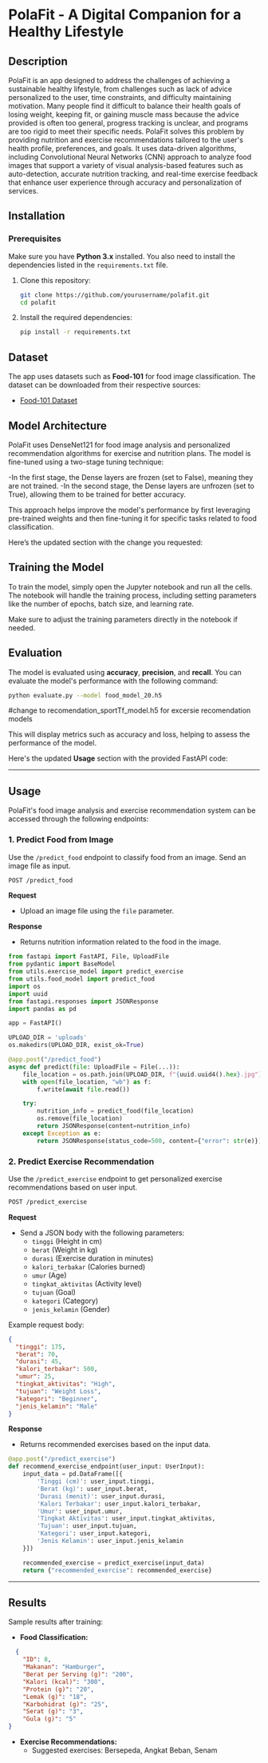 # **PolaFit - A Digital Companion for a Healthy Lifestyle**

## **Description**  
PolaFit is an app designed to address the challenges of achieving a sustainable healthy lifestyle, from challenges such as lack of advice personalized to the user, time constraints, and difficulty maintaining motivation. Many people find it difficult to balance their health goals of losing weight, keeping fit, or gaining muscle mass because the advice provided is often too general, progress tracking is unclear, and programs are too rigid to meet their specific needs. PolaFit solves this problem by providing nutrition and exercise recommendations tailored to the user's health profile, preferences, and goals. It uses data-driven algorithms, including Convolutional Neural Networks (CNN) approach to analyze food images that support a variety of visual analysis-based features such as auto-detection, accurate nutrition tracking, and real-time exercise feedback that enhance user experience through accuracy and personalization of services.


## **Installation**

### Prerequisites
Make sure you have **Python 3.x** installed. You also need to install the dependencies listed in the `requirements.txt` file.

1. Clone this repository:
   ```bash
   git clone https://github.com/yourusername/polafit.git
   cd polafit
   ```

2. Install the required dependencies:
   ```bash
   pip install -r requirements.txt
   ```

## **Dataset**  
The app uses datasets such as **Food-101**  for food image classification. The dataset can be downloaded from their respective sources:

- [Food-101 Dataset](https://www.kaggle.com/datasets/dansbecker/food-101) 


## **Model Architecture**  
PolaFit uses DenseNet121 for food image analysis and personalized recommendation algorithms for exercise and nutrition plans. The model is fine-tuned using a two-stage tuning technique:

-In the first stage, the Dense layers are frozen (set to False), meaning they are not trained.
-In the second stage, the Dense layers are unfrozen (set to True), allowing them to be trained for better accuracy.

This approach helps improve the model's performance by first leveraging pre-trained weights and then fine-tuning it for specific tasks related to food classification.


Here’s the updated section with the change you requested:

## **Training the Model**  
To train the model, simply open the Jupyter notebook and run all the cells. The notebook will handle the training process, including setting parameters like the number of epochs, batch size, and learning rate.

Make sure to adjust the training parameters directly in the notebook if needed.

## **Evaluation**  
The model is evaluated using **accuracy**, **precision**, and **recall**. You can evaluate the model's performance with the following command:

```bash
python evaluate.py --model food_model_20.h5 
```
#change to recomendation_sportTf_model.h5 for excersie recomendation models

This will display metrics such as accuracy and loss, helping to assess the performance of the model.

Here's the updated **Usage** section with the provided FastAPI code:

---

## **Usage**  
PolaFit's food image analysis and exercise recommendation system can be accessed through the following endpoints:

### **1. Predict Food from Image**  
Use the `/predict_food` endpoint to classify food from an image. Send an image file as input.

```bash
POST /predict_food
```

**Request**  
- Upload an image file using the `file` parameter.

**Response**  
- Returns nutrition information related to the food in the image.

```python
from fastapi import FastAPI, File, UploadFile
from pydantic import BaseModel
from utils.exercise_model import predict_exercise
from utils.food_model import predict_food
import os
import uuid
from fastapi.responses import JSONResponse
import pandas as pd

app = FastAPI()

UPLOAD_DIR = 'uploads'
os.makedirs(UPLOAD_DIR, exist_ok=True)

@app.post("/predict_food")
async def predict(file: UploadFile = File(...)):
    file_location = os.path.join(UPLOAD_DIR, f"{uuid.uuid4().hex}.jpg")
    with open(file_location, "wb") as f:
        f.write(await file.read())

    try:
        nutrition_info = predict_food(file_location)
        os.remove(file_location)
        return JSONResponse(content=nutrition_info)
    except Exception as e:
        return JSONResponse(status_code=500, content={"error": str(e)})
```

### **2. Predict Exercise Recommendation**  
Use the `/predict_exercise` endpoint to get personalized exercise recommendations based on user input.

```bash
POST /predict_exercise
```

**Request**  
- Send a JSON body with the following parameters:
  - `tinggi` (Height in cm)
  - `berat` (Weight in kg)
  - `durasi` (Exercise duration in minutes)
  - `kalori_terbakar` (Calories burned)
  - `umur` (Age)
  - `tingkat_aktivitas` (Activity level)
  - `tujuan` (Goal)
  - `kategori` (Category)
  - `jenis_kelamin` (Gender)

Example request body:
```json
{
  "tinggi": 175,
  "berat": 70,
  "durasi": 45,
  "kalori_terbakar": 500,
  "umur": 25,
  "tingkat_aktivitas": "High",
  "tujuan": "Weight Loss",
  "kategori": "Beginner",
  "jenis_kelamin": "Male"
}
```

**Response**  
- Returns recommended exercises based on the input data.

```python
@app.post("/predict_exercise")
def recommend_exercise_endpoint(user_input: UserInput):
    input_data = pd.DataFrame([{
        'Tinggi (cm)': user_input.tinggi,
        'Berat (kg)': user_input.berat,
        'Durasi (menit)': user_input.durasi,
        'Kalori Terbakar': user_input.kalori_terbakar,
        'Umur': user_input.umur,
        'Tingkat Aktivitas': user_input.tingkat_aktivitas,
        'Tujuan': user_input.tujuan,
        'Kategori': user_input.kategori,
        'Jenis Kelamin': user_input.jenis_kelamin
    }])

    recommended_exercise = predict_exercise(input_data)
    return {"recommended_exercise": recommended_exercise}
```

---

## **Results**  
Sample results after training:

- **Food Classification:**
```json
  {
    "ID": 8,
    "Makanan": "Hamburger",
    "Berat per Serving (g)": "200",
    "Kalori (kcal)": "300",
    "Protein (g)": "20",
    "Lemak (g)": "18",
    "Karbohidrat (g)": "25",
    "Serat (g)": "3",
    "Gula (g)": "5"
}
```

- **Exercise Recommendations:**  
  - Suggested exercises: Bersepeda, Angkat Beban, Senam

